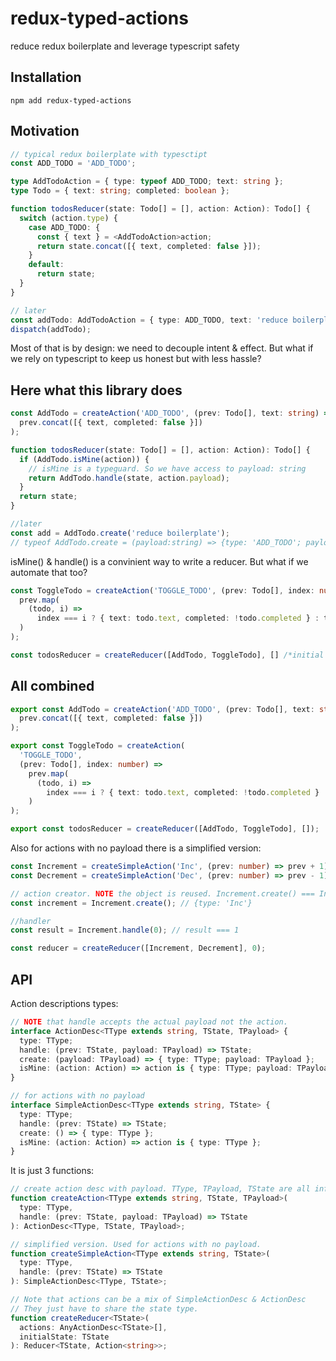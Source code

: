 # redux-typed-actions

reduce redux boilerplate and leverage typescript safety

## Installation

```
npm add redux-typed-actions
```

## Motivation

```typescript
// typical redux boilerplate with typesctipt
const ADD_TODO = 'ADD_TODO';

type AddTodoAction = { type: typeof ADD_TODO; text: string };
type Todo = { text: string; completed: boolean };

function todosReducer(state: Todo[] = [], action: Action): Todo[] {
  switch (action.type) {
    case ADD_TODO: {
      const { text } = <AddTodoAction>action;
      return state.concat([{ text, completed: false }]);
    }
    default:
      return state;
  }
}

// later
const addTodo: AddTodoAction = { type: ADD_TODO, text: 'reduce boilerplate' };
dispatch(addTodo);
```

Most of that is by design: we need to decouple intent & effect. But what if we rely on typescript to keep us honest but with less hassle?

## Here what this library does

```typescript
const AddTodo = createAction('ADD_TODO', (prev: Todo[], text: string) =>
  prev.concat([{ text, completed: false }])
);

function todosReducer(state: Todo[] = [], action: Action): Todo[] {
  if (AddTodo.isMine(action)) {
    // isMine is a typeguard. So we have access to payload: string
    return AddTodo.handle(state, action.payload);
  }
  return state;
}

//later
const add = AddTodo.create('reduce boilerplate');
// typeof AddTodo.create = (payload:string) => {type: 'ADD_TODO'; payload: string}
```

isMine() & handle() is a convinient way to write a reducer. But what if we automate that too?

```typescript
const ToggleTodo = createAction('TOGGLE_TODO', (prev: Todo[], index: number) =>
  prev.map(
    (todo, i) =>
      index === i ? { text: todo.text, completed: !todo.completed } : todo
  )
);

const todosReducer = createReducer([AddTodo, ToggleTodo], [] /*initial state*/);
```

## All combined

```typescript
export const AddTodo = createAction('ADD_TODO', (prev: Todo[], text: string) =>
  prev.concat([{ text, completed: false }])
);

export const ToggleTodo = createAction(
  'TOGGLE_TODO',
  (prev: Todo[], index: number) =>
    prev.map(
      (todo, i) =>
        index === i ? { text: todo.text, completed: !todo.completed } : todo
    )
);

export const todosReducer = createReducer([AddTodo, ToggleTodo], []);
```

Also for actions with no payload there is a simplified version:

```typescript
const Increment = createSimpleAction('Inc', (prev: number) => prev + 1);
const Decrement = createSimpleAction('Dec', (prev: number) => prev - 1);

// action creator. NOTE the object is reused. Increment.create() === Increment.create()
const increment = Increment.create(); // {type: 'Inc'}

//handler
const result = Increment.handle(0); // result === 1

const reducer = createReducer([Increment, Decrement], 0);
```

## API

Action descriptions types:

```typescript
// NOTE that handle accepts the actual payload not the action.
interface ActionDesc<TType extends string, TState, TPayload> {
  type: TType;
  handle: (prev: TState, payload: TPayload) => TState;
  create: (payload: TPayload) => { type: TType; payload: TPayload };
  isMine: (action: Action) => action is { type: TType; payload: TPayload };
}

// for actions with no payload
interface SimpleActionDesc<TType extends string, TState> {
  type: TType;
  handle: (prev: TState) => TState;
  create: () => { type: TType };
  isMine: (action: Action) => action is { type: TType };
}
```

It is just 3 functions:

```typescript
// create action desc with payload. TType, TPayload, TState are all infered.
function createAction<TType extends string, TState, TPayload>(
  type: TType,
  handle: (prev: TState, payload: TPayload) => TState
): ActionDesc<TType, TState, TPayload>;

// simplified version. Used for actions with no payload.
function createSimpleAction<TType extends string, TState>(
  type: TType,
  handle: (prev: TState) => TState
): SimpleActionDesc<TType, TState>;

// Note that actions can be a mix of SimpleActionDesc & ActionDesc
// They just have to share the state type.
function createReducer<TState>(
  actions: AnyActionDesc<TState>[],
  initialState: TState
): Reducer<TState, Action<string>>;
```
